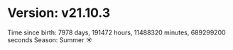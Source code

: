 # Version: v21.10.3
Time since birth: 7978 days, 191472 hours, 11488320 minutes, 689299200 seconds
Season: Summer ☀️
